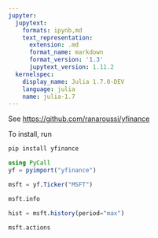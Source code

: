 ```yaml
---
jupyter:
  jupytext:
    formats: ipynb,md
    text_representation:
      extension: .md
      format_name: markdown
      format_version: '1.3'
      jupytext_version: 1.11.2
  kernelspec:
    display_name: Julia 1.7.0-DEV
    language: julia
    name: julia-1.7
---
```


<!-- #region -->
See https://github.com/ranaroussi/yfinance

To install, run

```bash
pip install yfinance
```
<!-- #endregion -->

```julia
using PyCall
yf = pyimport("yfinance")
```

```julia
msft = yf.Ticker("MSFT")
```

```julia
msft.info
```

```julia
hist = msft.history(period="max")
```

```julia
msft.actions
```

```julia

```
